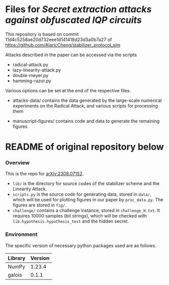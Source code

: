 # Files for *Secret extraction attacks against obfuscated IQP circuits*

This repository is based on commit 11d4c5258ae20d732eee1d141418d23d3a0b7a27 of https://github.com/AlaricCheng/stabilizer_protocol_sim

Attacks described in the paper can be accessed via the scripts

- radical-attack.py
- lazy-linearity-attack.py
- double-meyer.py
- hamming-razor.py

Various options can be set at the end of the respective files.


- attacks-data/ contains the data generated by the large-scale numerical experiments on the Radical Attack, and various scripts for processing them

- manuscript-figures/ contains code and data to generate the remaining figures


# README of original repository below

### Overview

This is the repo for [arXiv:2308.07152](https://arxiv.org/abs/2308.07152). 

- `lib/` is the directory for source codes of the stabilizer scheme and the Linearity Attack.
- `scripts.py` is the source code for generating data, stored in `data/`, which will be used for plotting figures in our paper by `proc_data.py`. The figures are stored in `fig/`.
- `challenge/` contains a challenge instance, stored in `challenge_H.txt`. It requires 10000 samples (bit strings), which will be checked with `lib.hypothesis.hypothesis_test` and the hidden secret. 


### Environment

The specific version of necessary python packages used are as follows.

| Library  | Version |
|----------|---------|
| NumPy    | 1.23.4  |
| galois   | 0.1.1   |
